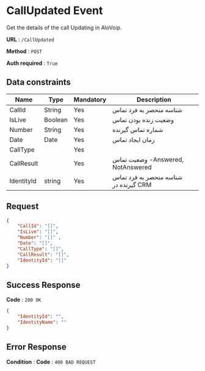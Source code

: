 # CallUpdated Event

Get the details of the call Updating in AloVoip.

**URL** : `/CallUpdated`

**Method** : `POST`

**Auth required** : `True`


## Data constraints

|Name|Type|Mandatory|Description|
|-|-|-|-| 
|CallId |String|Yes|  شناسه منحصر به فرد تماس|
|IsLive |Boolean |Yes | وضعیت زنده بودن تماس|
|Number |String |Yes | شماره تماس گیرنده|
|Date |Date |Yes |زمان ایجاد تماس |
|CallType | |Yes| |
|CallResult | |Yes | وضعیت تماس -Answered, NotAnswered|
|IdentityId |string |Yes | شناسه منحصر به فرد تماس گیرنده در CRM|


## Request

```json
{
    "CallId": "[]",
    "IsLive": "[]",
    "Number": "[]" ,
    "Date": "[]",
    "CallType": "[]",
    "CallResult": "[]",
    "IdentityId": "[]"
}
```

## Success Response

**Code** : `200 OK`

```json
{
    "IdentityId": "",
    "IdentityName": ""
}
```

## Error Response

**Condition** : 
**Code** : `400 BAD REQUEST`

` ` 


